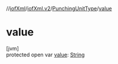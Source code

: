 //[iofXml](../../../index.md)/[iofXml.v2](../index.md)/[PunchingUnitType](index.md)/[value](value.md)

# value

[jvm]\
protected open var [value](value.md): [String](https://docs.oracle.com/javase/8/docs/api/java/lang/String.html)
